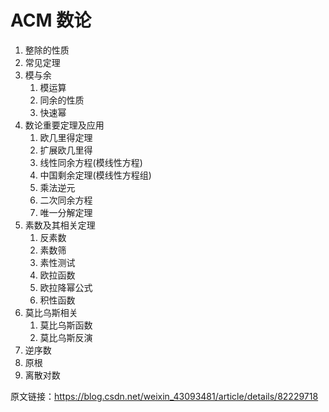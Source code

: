 # ACM 数论
1. 整除的性质
2. 常见定理
3. 模与余
    1. 模运算
    2. 同余的性质
    3. 快速幂
4. 数论重要定理及应用
    1. 欧几里得定理
    2. 扩展欧几里得
    3. 线性同余方程(模线性方程)
    4. 中国剩余定理(模线性方程组)
    5. 乘法逆元
    6. 二次同余方程
    7. 唯一分解定理
5. 素数及其相关定理
    1. 反素数
    2. 素数筛
    3. 素性测试
    4. 欧拉函数
    5. 欧拉降幂公式
    6. 积性函数
6. 莫比乌斯相关
    1. 莫比乌斯函数
    2. 莫比乌斯反演
7. 逆序数
8. 原根
9. 离散对数
  
原文链接：https://blog.csdn.net/weixin_43093481/article/details/82229718  
